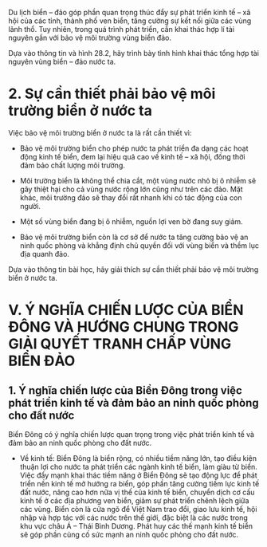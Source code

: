 Du lịch biển – đảo góp phần quan trọng thúc đẩy sự phát triển kinh tế – xã hội của các tỉnh, thành phố ven biển, tăng cường sự kết nối giữa các vùng lãnh thổ. Tuy nhiên, trong quá trình phát triển, cần khai thác hợp lí tài nguyên gắn với bảo vệ môi trường vùng biển đảo.

Dựa vào thông tin và hình 28.2, hãy trình bày tình hình khai thác tổng hợp tài nguyên vùng biển – đảo nước ta.

# 2. Sự cần thiết phải bảo vệ môi trường biển ở nước ta

Việc bảo vệ môi trường biển ở nước ta là rất cần thiết vì:

- Bảo vệ môi trường biển cho phép nước ta phát triển đa dạng các hoạt động kinh tế biển, đem lại hiệu quả cao về kinh tế – xã hội, đồng thời đảm bảo chất lượng môi trường.

- Môi trường biển là không thể chia cắt, một vùng nước nhỏ bị ô nhiễm sẽ gây thiệt hại cho cả vùng nước rộng lớn cũng như trên các đảo. Mặt khác, môi trường đảo sẽ thay đổi rất nhanh khi có tác động của con người.

- Một số vùng biển đang bị ô nhiễm, nguồn lợi ven bờ đang suy giảm.

- Bảo vệ môi trường biển còn là cơ sở để nước ta tăng cường bảo vệ an ninh quốc phòng và khẳng định chủ quyền đối với vùng biển và thềm lục địa quanh đảo.

Dựa vào thông tin bài học, hãy giải thích sự cần thiết phải bảo vệ môi trường biển ở nước ta.

# V. Ý NGHĨA CHIẾN LƯỢC CỦA BIỂN ĐÔNG VÀ HƯỚNG CHUNG TRONG GIẢI QUYẾT TRANH CHẤP VÙNG BIỂN ĐẢO

## 1. Ý nghĩa chiến lược của Biển Đông trong việc phát triển kinh tế và đảm bảo an ninh quốc phòng cho đất nước

Biển Đông có ý nghĩa chiến lược quan trọng trong việc phát triển kinh tế và đảm bảo an ninh quốc phòng cho đất nước.

- Về kinh tế: Biển Đông là biển rộng, có nhiều tiềm năng lớn, tạo điều kiện thuận lợi cho nước ta phát triển các ngành kinh tế biển, làm giàu từ biển. Việc đẩy mạnh khai thác tiềm năng ở Biển Đông sẽ tạo động lực để phát triển nền kinh tế mở hướng ra biển, góp phần tăng cường tiềm lực kinh tế đất nước, nâng cao hơn nữa vị thế của kinh tế biển, chuyển dịch cơ cấu kinh tế ở các địa phương ven biển, giảm sự phát triển chênh lệch giữa các vùng. Biển còn là cửa ngõ để Việt Nam trao đổi, giao lưu kinh tế, hội nhập và hợp tác với các nước trên thế giới, đặc biệt là các nước trong khu vực châu Á – Thái Bình Dương. Phát huy các thế mạnh kinh tế biển sẽ góp phần củng cố sức mạnh an ninh quốc phòng cho đất nước.